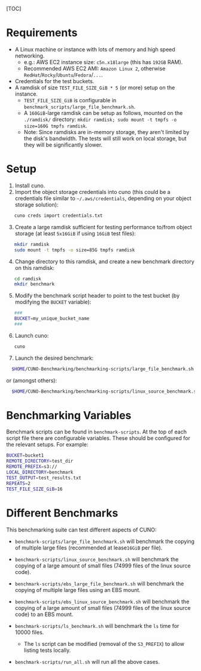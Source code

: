 [TOC]

# Requirements

- A Linux machine or instance with lots of memory and high speed networking.
	- e.g.: AWS EC2 instance size: `c5n.x18large` (this has `192GB` RAM).
	- Recommended AWS EC2 AMI: `Amazon Linux 2`, otherwise `RedHat`/`Rocky`/`Ubuntu`/`Fedora`/`...`.
- Credentials for the test buckets.
- A ramdisk of size `TEST_FILE_SIZE_GiB * 5` (or more) setup on the instance.
	- `TEST_FILE_SIZE_GiB` is configurable in `benchmark_scripts/large_file_benchmark.sh`.
	- A `160GiB`-large ramdisk can be setup as follows, mounted on the `./ramdisk/` directory: `mkdir ramdisk; sudo mount -t tmpfs -o size=160G tmpfs ramdisk`.
   - Note: Since ramdisks are in-memory storage, they aren't limited by the disk's bandwidth.
The tests will still work on local storage, but they will be significantly slower.
   
# Setup

1. Install cuno.
2. Import the object storage credentials into cuno
(this could be a credentials file similar to `~/.aws/credentials`, depending on your object storage solution):
```bash
   cuno creds import credentials.txt
```
3. Create a large ramdisk sufficient for testing performance to/from object storage (at least `5x16GiB` if using `16GiB` test files):
```bash
   mkdir ramdisk
   sudo mount -t tmpfs -o size=85G tmpfs ramdisk
```
4. Change directory to this ramdisk, and create a new benchmark directory on this ramdisk:
```bash
   cd ramdisk
   mkdir benchmark
```
5. Modify the benchmark script header to point to the test bucket (by modifying the `BUCKET` variable):
```bash
   ###
   BUCKET=my_unique_bucket_name
   ###
```
6. Launch cuno:
```bash
   cuno
```
7. Launch the desired benchmark:
```bash
  $HOME/CUNO-Benchmarking/benchmarking-scripts/large_file_benchmark.sh
```
or (amongst others):
```bash
  $HOME/CUNO-Benchmarking/benchmarking-scripts/linux_source_benchmark.sh
```
   
# Benchmarking Variables

Benchmark scripts can be found in `benchmark-scripts`.
At the top of each script file there are configurable variables.
These should be configured for the relevant setups.
For example:
```bash
BUCKET=bucket1
REMOTE_DIRECTORY=test_dir
REMOTE_PREFIX=s3://
LOCAL_DIRECTORY=benchmark
TEST_OUTPUT=test_results.txt
REPEATS=2
TEST_FILE_SIZE_GiB=16
```

# Different Benchmarks  

This benchmarking suite can test different aspects of CUNO:
   - `benchmark-scripts/large_file_benchmark.sh` will benchmark the copying of multiple large files (recommended at lease`16GiB` per file).
   - `benchmark-scripts/linux_source_benchmark.sh` will benchmark the copying of a large amount of small files (74999 files of the linux source code).
   - `benchmark-scripts/ebs_large_file_benchmark.sh` will benchmark the copying of multiple large files using an EBS mount.
   - `benchmark-scripts/ebs_linux_source_benchmark.sh` will benchmark the copying of a large amount of small files (74999 files of the linux source code) to an EBS mount.
   - `benchmark-scripts/ls_benchmark.sh` will benchmark the `ls` time for 10000 files.
   
      - The `ls` script can be modified (removal of the `S3_PREFIX`) to allow listing tests locally.
   - `benchmark-scripts/run_all.sh` will run all the above cases.

